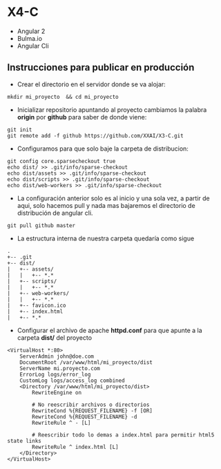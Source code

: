 # X4-C

- Angular 2
- Bulma.io
- Angular Cli

## Instrucciones para publicar en producción

- Crear el directorio en el servidor donde se va alojar:

```
mkdir mi_proyecto  && cd mi_proyecto
```
- Inicializar repositorio apuntando al proyecto cambiamos la palabra **origin** por **github** para saber de donde viene:
```
git init
git remote add -f github https://github.com/XXAI/X3-C.git
```

- Configuramos para que solo baje la carpeta de distribucion:
```
git config core.sparsecheckout true
echo dist/ >> .git/info/sparse-checkout
echo dist/assets >> .git/info/sparse-checkout
echo dist/scripts >> .git/info/sparse-checkout
echo dist/web-workers >> .git/info/sparse-checkout
```

- La configuración anterior solo es al inicio y una sola vez, a partir de aqui, solo hacemos pull y nada mas bajaremos el directorio de distribución de angular cli.
```
git pull github master
```

- La estructura interna de nuestra carpeta quedaría como sigue
```
.
+-- .git
+-- dist/
|   +-- assets/
|   |   +-- *.*
|   +-- scripts/
|   |   +-- *.*
|   +-- web-workers/
|   |   +-- *.*
|   +-- favicon.ico
|   +-- index.html
|   +-- *.*
```

- Configurar el archivo de apache **httpd.conf** para que apunte a la carpeta **dist/** del proyecto

```
<VirtualHost *:80>
    ServerAdmin john@doe.com
    DocumentRoot /var/www/html/mi_proyecto/dist
    ServerName mi.proyecto.com
    ErrorLog logs/error_log
    CustomLog logs/access_log combined
    <Directory /var/www/html/mi_proyecto/dist>
        RewriteEngine on

        # No reescribir archivos o directorios
        RewriteCond %{REQUEST_FILENAME} -f [OR]
        RewriteCond %{REQUEST_FILENAME} -d
        RewriteRule ^ - [L]

        # Reescribir todo lo demas a index.html para permitir html5 state links
        RewriteRule ^ index.html [L]
    </Directory>
</VirtualHost>
```